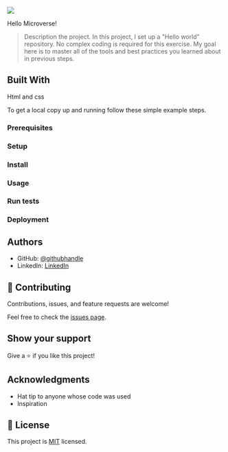 ![](https://img.shields.io/badge/Microverse-blueviolet)

Hello Microverse!
> Description the project.
In this project, I set up a "Hello world" repository. No complex coding is required for this exercise. My goal here is to master all of the tools and best practices you learned about in previous steps.

## Built With
Html and css

To get a local copy up and running follow these simple example steps.

### Prerequisites

### Setup

### Install

### Usage

### Run tests

### Deployment



## Authors


- GitHub: [@githubhandle](https://github.com/alicemirigo92)
- LinkedIn: [LinkedIn](www.linkedin.com/in/alice-mirigo)

## 🤝 Contributing

Contributions, issues, and feature requests are welcome!

Feel free to check the [issues page](../../issues/).

## Show your support

Give a ⭐️ if you like this project!

## Acknowledgments

- Hat tip to anyone whose code was used
- Inspiration


## 📝 License

This project is [MIT](./LICENSE) licensed.


